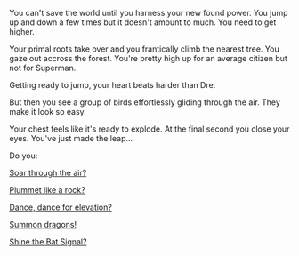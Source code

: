 You can't save the world until you harness your new found power.
You jump up and down a few times but it doesn't amount to much.
You need to get higher.

Your primal roots take over and you frantically climb the nearest tree. You gaze out accross the forest.
You're pretty high up for an average citizen but not for Superman.

Getting ready to jump, your heart beats harder than Dre.

But then you see a group of birds effortlessly gliding through the air. They make it look so easy.

Your chest feels like it's ready to explode. At the final second you close your eyes.
You've just made the leap...

Do you:

[Soar through the air?](../soar/soar.md)

[Plummet like a rock?](../plummet/plummet.md)

[Dance, dance for elevation?](../hammertime/hammertime.md)

[Summon dragons!](../dragons/fire-everywhere.md)

[Shine the Bat Signal?](../batman/batman.md)
